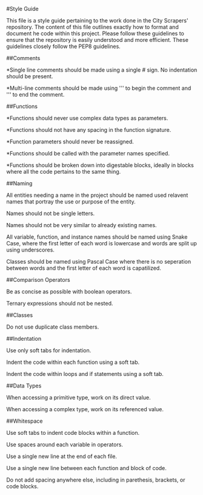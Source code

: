#Style Guide

  This file is a style guide pertaining to the work done in the City Scrapers' repository. The content of this file outlines exactly how to format and document he   code within this project. Please follow these guidelines to ensure that the repository is easily understood and more efficient. These guidelines closely follow     the PEP8 guidelines.

##Comments

  *Single line comments should be made using a single # sign. No indentation should be present.

  *Multi-line comments should be made using ''' to begin the comment and ''' to end the comment.

##Functions

  *Functions should never use complex data types as parameters.
  
  *Functions should not have any spacing in the function signature.
  
  *Function parameters should never be reassigned.
  
  *Functions should be called with the parameter names specified.
  
  *Functions should be broken down into digestable blocks, ideally in blocks where all the code pertains to the same thing.

##Naming

  All entities needing a name in the project should be named used relavent names that portray the use or purpose of the entity.
  
  Names should not be single letters.
  
  Names should not be very similar to already existing names.
  
  All variable, function, and instance names should be named using Snake Case, where the first letter of each word is lowercase and words are split up using         underscores.
  
  Classes should be named using Pascal Case where there is no seperation between words and the first letter of each word is capatilized.
  
##Comparison Operators

  Be as concise as possible with boolean operators.
  
  Ternary expressions should not be nested.

##Classes

  Do not use duplicate class members.

##Indentation

  Use only soft tabs for indentation.

  Indent the code within each function using a soft tab.
  
  Indent the code within loops and if statements using a soft tab.
  
##Data Types

  When accessing a primitive type, work on its direct value.
  
  When accessing a complex type, work on its referenced value.

##Whitespace

  Use soft tabs to indent code blocks within a function.
  
  Use spaces around each variable in operators.
  
  Use a single new line at the end of each file.
  
  Use a single new line between each function and block of code.
  
  Do not add spacing anywhere else, including in parethesis, brackets, or code blocks.
